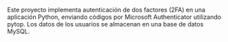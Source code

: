 Este proyecto implementa autenticación de dos factores (2FA) en una aplicación Python, enviando códigos por Microsoft Authenticator utilizando pytop. 
Los datos de los usuarios se almacenan en una base de datos MySQL.